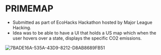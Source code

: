 # PRIMEMAP

* Submitted as part of EcoHacks Hackathon hosted by Major League Hacking.
* Idea was to be able to have a UI that holds a US map which when the user hovers over a state, displays the specific CO2 emissions.

![7BADE16A-535A-43D9-8212-D8AB8689FB51](https://github.com/anuragkej/PRIMEMAP/assets/106197059/07a2b616-c767-4532-92e2-d77439a5b2a1)

